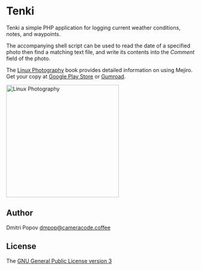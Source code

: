 # Tenki

Tenki a simple PHP application for logging current weather conditions, notes, and waypoints.

The accompanying shell script can be used to read the date of a specified photo then find a matching text file, and write its contents into the _Comment_ field of the photo.

The [Linux Photography](https://gumroad.com/l/linux-photography) book provides detailed information on using Mejiro. Get your copy at [Google Play Store](https://play.google.com/store/books/details/Dmitri_Popov_Linux_Photography?id=cO70CwAAQBAJ) or [Gumroad](https://gumroad.com/l/linux-photography).

<img src="https://cameracode.coffee/uploads/linux-photography.png" title="Linux Photography" width="300"/>

## Author

Dmitri Popov [dmpop@cameracode.coffee](mailto:cameracode.coffee)

## License

The [GNU General Public License version 3](http://www.gnu.org/licenses/gpl-3.0.en.html)
